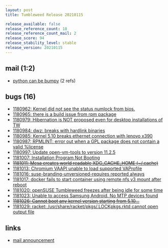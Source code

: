 ```yaml
---
layout: post
title: Tumbleweed Release 20210115

release_available: false
release_reference_count: 18
release_reference_count_mail: 2
release_score: 94
release_stability_level: stable
release_version: 20210115
---
```


## mail (1:2)

- [python can be bumpy](https://github.com/boombatower/tumbleweed-review/issues/10) (2 refs)

## bugs (16)

<!--more-->

- [1180962: Kernel did not see the status numlock from bios.](https://bugzilla.opensuse.org/show_bug.cgi?id=1180962)
- [1180965: there is a build issue from rpm package](https://bugzilla.opensuse.org/show_bug.cgi?id=1180965)
- [1180979: Hibernation is NOT proposed even for desktop installations of TW](https://bugzilla.opensuse.org/show_bug.cgi?id=1180979)
- [1180984: dwz: breaks with hardlink binaries](https://bugzilla.opensuse.org/show_bug.cgi?id=1180984)
- [1180985: Kernel 5.10 breaks ethernet connection with lenovo x390](https://bugzilla.opensuse.org/show_bug.cgi?id=1180985)
- [1180987: RPMLINT: error out when a GPL package does not contain a valid %license](https://bugzilla.opensuse.org/show_bug.cgi?id=1180987)
- [1180997: Update open-vm-tools to version 11.2.5](https://bugzilla.opensuse.org/show_bug.cgi?id=1180997)
- [1181007: Installation Program Not Booting](https://bugzilla.opensuse.org/show_bug.cgi?id=1181007)
- ~~[1181011: Mesa creates world readable XDG_CACHE_HOME (~/.cache)](https://bugzilla.opensuse.org/show_bug.cgi?id=1181011)~~
- [1181013: Chromium VAAPI unable to load supported VAProfile](https://bugzilla.opensuse.org/show_bug.cgi?id=1181013)
- [1181016: suse-branding-unversioned-requires reported always](https://bugzilla.opensuse.org/show_bug.cgi?id=1181016)
- [1181017: docker fails to start container using remote nfs v3 mount after reboot](https://bugzilla.opensuse.org/show_bug.cgi?id=1181017)
- [1181020: openSUSE Tumbleweed freezes after being idle for some time](https://bugzilla.opensuse.org/show_bug.cgi?id=1181020)
- [1181023: Unable to access Samsung Android. No MTP devices found](https://bugzilla.opensuse.org/show_bug.cgi?id=1181023)
- ~~[1181026: Cannot boot any kernel version starting from 5.10...](https://bugzilla.opensuse.org/show_bug.cgi?id=1181026)~~
- [1181029: racket:  /usr/share/racket/pkgs/.LOCKpkgs.rktd cannot open output file](https://bugzilla.opensuse.org/show_bug.cgi?id=1181029)



## links

- [mail announcement](https://github.com/boombatower/tumbleweed-review/issues/10)
